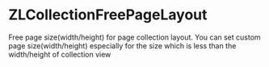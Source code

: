 # ZLCollectionFreePageLayout
Free  page size(width/height) for  page collection layout.  You can set custom page size(width/height) especially for the size which is less than the width/height of collection view
